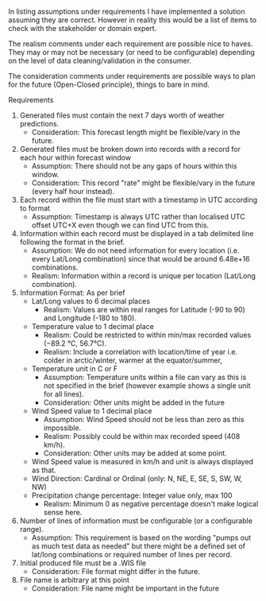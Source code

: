 In listing assumptions under requirements I have implemented a solution assuming they are correct. However in reality this would be a list of items to check with the stakeholder or domain expert.

The realism comments under each requirement are possible nice to haves. They may or may not be necessary (or need to be configurable) depending on the level of data cleaning/validation in the consumer. 

The consideration comments under requirements are possible ways to plan for the future (Open-Closed principle), things to bare in mind.

Requirements
1. Generated files must contain the next 7 days worth of weather predictions.
    - Consideration: This forecast length might be flexible/vary in the future.
2. Generated files must be broken down into records with a record for each hour within forecast window
    - Assumption: There should not be any gaps of hours within this window. 
    - Consideration: This record "rate" might be flexible/vary in the future (every half hour instead).
3. Each record within the file must start with a timestamp in UTC according to format
    - Assumption: Timestamp is always UTC rather than localised UTC offset UTC+X even though we can find UTC from this.
3. Information within each record must be displayed in a tab delimited line following the format in the brief.
    - Assumption: We do not need information for every location (i.e. every Lat/Long combination) since that would be around 6.48e+16 combinations.
    - Realism: Information within a record is unique per location (Lat/Long combination).
4. Information Format: As per brief
    - Lat/Long values to 6 decimal places
        - Realism: Values are within real ranges for Latitude (-90 to 90) and Longitude (-180 to 180).
    - Temperature value to 1 decimal place
        - Realism: Could be restricted to within min/max recorded values (−89.2 °C, 56.7°C).
        - Realism: Include a correlation with location/time of year i.e. colder in arctic/winter, warmer at the equator/summer,
    - Temperature unit in C or F
        - Assumption: Temperature units within a file can vary as this is not specified in the brief (however example shows a single unit for all lines).
        - Consideration: Other units might be added in the future
    - Wind Speed value to 1 decimal place
        - Assumption: Wind Speed should not be less than zero as this impossible. 
        - Realism: Possibly could be within max recorded speed (408 km/h). 
        - Consideration: Other units may be added at some point.
    - Wind Speed value is measured in km/h and unit is always displayed as that.
    - Wind Direction: Cardinal or Ordinal (only: N, NE, E, SE, S, SW, W, NW)
    - Precipitation change percentage: Integer value only, max 100
        - Realism: Minimum 0 as negative percentage doesn't make logical sense here.
5. Number of lines of information must be configurable (or a configurable range).
    - Assumption: This requirement is based on the wording "pumps out as much test data as needed" but there might be a defined set of lat/long combinations or required number of lines per record.
6. Initial produced file must be a .WIS file
    - Consideration: File format might differ in the future. 
7. File name is arbitrary at this point
    - Consideration: File name might be important in the future